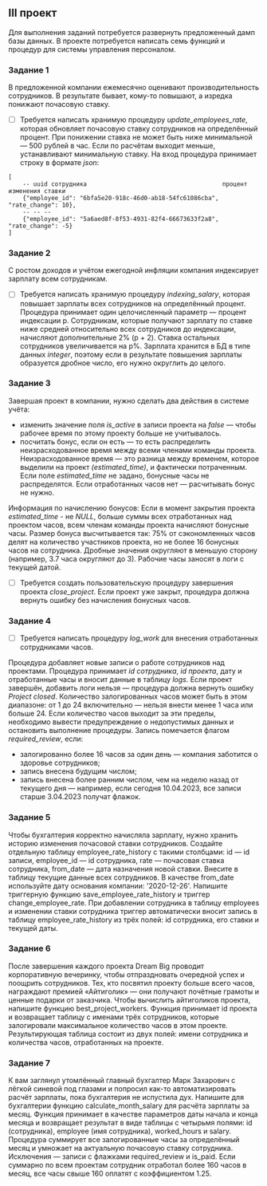 ## III проект

Для выполнения заданий потребуется развернуть предложенный дамп базы данных.
В проекте потребуется написать семь функций и процедур для системы управления персоналом.

### Задание 1
В предложенной компании ежемесячно оценивают производительность сотрудников. В результате бывает, кому-то повышают, а изредка понижают почасовую ставку. 
- [ ] Требуется написать хранимую процедуру *update_employees_rate*, которая обновляет почасовую ставку сотрудников на определённый процент. При понижении ставка не может быть ниже минимальной — 500 рублей в час. Если по расчётам выходит меньше, устанавливают минимальную ставку.
На вход процедура принимает строку в формате *json*:

```
[
    -- uuid сотрудника                                      процент изменения ставки
    {"employee_id": "6bfa5e20-918c-46d0-ab18-54fc61086cba", "rate_change": 10}, 
    -- -- -- 
    {"employee_id": "5a6aed8f-8f53-4931-82f4-66673633f2a8", "rate_change": -5}
] 
```

### Задание 2
С ростом доходов и учётом ежегодной инфляции компания индексирует зарплату всем сотрудникам.
- [ ] Требуется написать хранимую процедуру *indexing_salary*, которая повышает зарплаты всех сотрудников на определённый процент. 
Процедура принимает один целочисленный параметр — процент индексации p. Сотрудникам, которые получают зарплату по ставке ниже средней относительно всех сотрудников до индексации, начисляют дополнительные 2% (p + 2). Ставка остальных сотрудников увеличивается на p%.
Зарплата хранится в БД в типе данных *integer*, поэтому если в результате повышения зарплаты образуется дробное число, его нужно округлить до целого.

### Задание 3
Завершая проект в компании, нужно сделать два действия в системе учёта:
- изменить значение поля *is_active* в записи проекта на *false* — чтобы рабочее время по этому проекту больше не учитывалось.
- посчитать бонус, если он есть — то есть распределить неизрасходованное время между всеми членами команды проекта. Неизрасходованное время — это разница между временем, которое выделили на проект *(estimated_time)*, и фактически потраченным. Если поле *estimated_time* не задано, бонусные часы не распределятся. Если отработанных часов нет — расчитывать бонус не нужно.

Информация по начислению бонусов:
Если в момент закрытия проекта *estimated_time* - не *NULL*, больше суммы всех отработанных над проектом часов, всем членам команды проекта начисляют бонусные часы.
Размер бонуса высчитывается так: 75% от сэкономленных часов делят на количество участников проекта, но не более 16 бонусных часов на сотрудника. Дробные значения округляют в меньшую сторону (например, 3.7 часа округляют до 3). Рабочие часы заносят в логи с текущей датой. 
- [ ] Требуется создать пользовательскую процедуру завершения проекта *close_project*. Если проект уже закрыт, процедура должна вернуть ошибку без начисления бонусных часов.

### Задание 4
- [ ] Требуется написать процедуру *log_work* для внесения отработанных сотрудниками часов.

Процедура добавляет новые записи о работе сотрудников над проектами.
Процедура принимает *id сотрудника*, *id проекта*, дату и отработанные часы и вносит данные в таблицу *logs*. 
Если проект завершён, добавить логи нельзя — процедура должна вернуть ошибку *Project closed*. Количество залогированных часов может быть в этом диапазоне: от 1 до 24 включительно — нельзя внести менее 1 часа или больше 24. Если количество часов выходит за эти пределы, необходимо вывести предупреждение о недопустимых данных и остановить выполнение процедуры.
Запись помечается флагом *required_review*, если:
- залогированно более 16 часов за один день — компания заботится о здоровье сотрудников;
- запись внесена будущим числом;
- запись внесена более ранним числом, чем на неделю назад от текущего дня — например, если сегодня 10.04.2023, все записи старше 3.04.2023 получат флажок.

### Задание 5
Чтобы бухгалтерия корректно начисляла зарплату, нужно хранить историю изменения почасовой ставки сотрудников. Создайте отдельную таблицу employee_rate_history с такими столбцами:
id — id записи,
employee_id — id сотрудника,
rate — почасовая ставка сотрудника,
from_date — дата назначения новой ставки.
Внесите в таблицу текущие данные всех сотрудников. В качестве from_date используйте дату основания компании: '2020-12-26'.
Напишите триггерную функцию save_employee_rate_history и триггер change_employee_rate. При добавлении сотрудника в таблицу employees и изменении ставки сотрудника триггер автоматически вносит запись в таблицу employee_rate_history из трёх полей: id сотрудника, его ставки и текущей даты.

### Задание 6
После завершения каждого проекта Dream Big проводит корпоративную вечеринку, чтобы отпраздновать очередной успех и поощрить сотрудников. Тех, кто посвятил проекту больше всего часов, награждают премией «Айтиголик» — они получают почётные грамоты и ценные подарки от заказчика.
Чтобы вычислить айтиголиков проекта, напишите функцию best_project_workers.
Функция принимает id проекта и возвращает таблицу с именами трёх сотрудников, которые залогировали максимальное количество часов в этом проекте. Результирующая таблица состоит из двух полей: имени сотрудника и количества часов, отработанных на проекте.

### Задание 7
К вам заглянул утомлённый главный бухгалтер Марк Захарович с лёгкой синевой под глазами и попросил как-то автоматизировать расчёт зарплаты, пока бухгалтерия не испустила дух.
Напишите для бухгалтерии функцию calculate_month_salary для расчёта зарплаты за месяц.
Функция принимает в качестве параметров даты начала и конца месяца и возвращает результат в виде таблицы с четырьмя полями: id (сотрудника), employee (имя сотрудника), worked_hours и salary.
Процедура суммирует все залогированные часы за определённый месяц и умножает на актуальную почасовую ставку сотрудника. Исключения — записи с флажками required_review и is_paid.
Если суммарно по всем проектам сотрудник отработал более 160 часов в месяц, все часы свыше 160 оплатят с коэффициентом 1.25.
